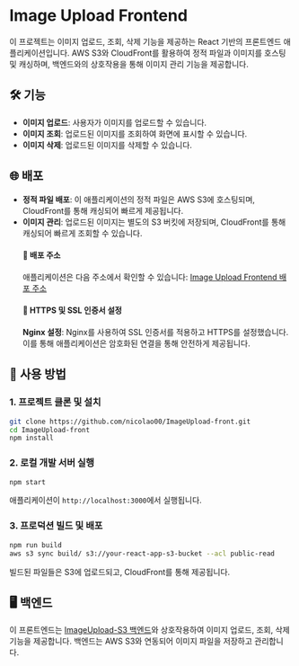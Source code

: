# Image Upload Frontend

이 프로젝트는 이미지 업로드, 조회, 삭제 기능을 제공하는 React 기반의 프론트엔드 애플리케이션입니다. AWS S3와 CloudFront를 활용하여 정적 파일과 이미지를 호스팅 및 캐싱하며, 백엔드와의 상호작용을 통해 이미지 관리 기능을 제공합니다.

## 🛠️ 기능

- **이미지 업로드**: 사용자가 이미지를 업로드할 수 있습니다.
- **이미지 조회**: 업로드된 이미지를 조회하여 화면에 표시할 수 있습니다.
- **이미지 삭제**: 업로드된 이미지를 삭제할 수 있습니다.

## 🌐 배포

- **정적 파일 배포**: 이 애플리케이션의 정적 파일은 AWS S3에 호스팅되며, CloudFront를 통해 캐싱되어 빠르게 제공됩니다.
- **이미지 관리**: 업로드된 이미지는 별도의 S3 버킷에 저장되며, CloudFront를 통해 캐싱되어 빠르게 조회할 수 있습니다.
  #### 🔗 배포 주소
  애플리케이션은 다음 주소에서 확인할 수 있습니다: [Image Upload Frontend 배포 주소](https://uploader-front.p-e.kr/)
  #### 🔐 HTTPS 및 SSL 인증서 설정
  **Nginx 설정**: Nginx를 사용하여 SSL 인증서를 적용하고 HTTPS를 설정했습니다. 이를 통해 애플리케이션은 암호화된 연결을 통해 안전하게 제공됩니다.

## 🚀 사용 방법

### 1. 프로젝트 클론 및 설치

```bash
git clone https://github.com/nicolao00/ImageUpload-front.git
cd ImageUpload-front
npm install
```

### 2. 로컬 개발 서버 실행

```bash
npm start
```

애플리케이션이 `http://localhost:3000`에서 실행됩니다.

### 3. 프로덕션 빌드 및 배포

```bash
npm run build
aws s3 sync build/ s3://your-react-app-s3-bucket --acl public-read
```

빌드된 파일들은 S3에 업로드되고, CloudFront를 통해 제공됩니다.

## 🖥️ 백엔드

이 프론트엔드는 [ImageUpload-S3 백엔드](https://github.com/nicolao00/ImageUpload-S3)와 상호작용하여 이미지 업로드, 조회, 삭제 기능을 제공합니다. 백엔드는 AWS S3와 연동되어 이미지 파일을 저장하고 관리합니다.
